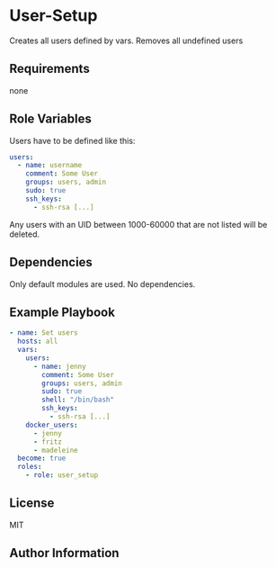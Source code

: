 # User-Setup

Creates all users defined by vars. Removes all undefined users

## Requirements

none

## Role Variables

Users have to be defined like this:

```yaml
users:
  - name: username
    comment: Some User
    groups: users, admin
    sudo: true
    ssh_keys:
      - ssh-rsa [...]
```

Any users with an UID between 1000-60000 that are not listed will be deleted.

## Dependencies

Only default modules are used. No dependencies.

## Example Playbook

```yaml
- name: Set users
  hosts: all
  vars:
    users:
      - name: jenny
        comment: Some User
        groups: users, admin
        sudo: true
        shell: "/bin/bash"
        ssh_keys:
          - ssh-rsa [...]
    docker_users:
      - jenny
      - fritz
      - madeleine
  become: true
  roles:
    - role: user_setup
```

## License

MIT

## Author Information
